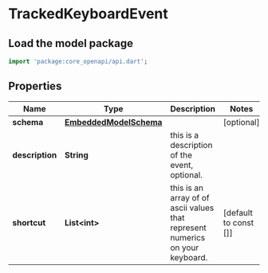 # TrackedKeyboardEvent

## Load the model package
```dart
import 'package:core_openapi/api.dart';
```

## Properties
Name | Type | Description | Notes
------------ | ------------- | ------------- | -------------
**schema** | [**EmbeddedModelSchema**](EmbeddedModelSchema) |  | [optional] 
**description** | **String** | this is a description of the event, optional. | 
**shortcut** | **List\<int\>** | this is an array of of ascii values that represent numerics on your keyboard. | [default to const []]




